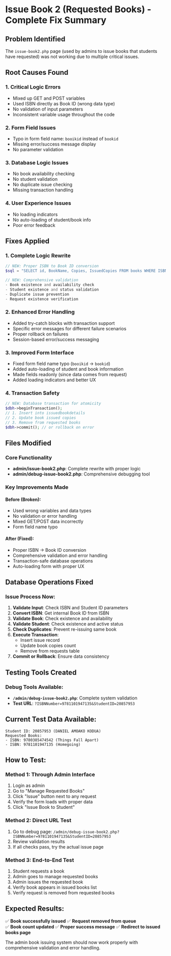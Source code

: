 # Issue Book 2 (Requested Books) - Complete Fix Summary

## Problem Identified
The `issue-book2.php` page (used by admins to issue books that students have requested) was not working due to multiple critical issues.

## Root Causes Found

### 1. **Critical Logic Errors**
- Mixed up GET and POST variables 
- Used ISBN directly as Book ID (wrong data type)
- No validation of input parameters
- Inconsistent variable usage throughout the code

### 2. **Form Field Issues**  
- Typo in form field name: `booikid` instead of `bookid`
- Missing error/success message display
- No parameter validation

### 3. **Database Logic Issues**
- No book availability checking
- No student validation
- No duplicate issue checking
- Missing transaction handling

### 4. **User Experience Issues**
- No loading indicators
- No auto-loading of student/book info
- Poor error feedback

## Fixes Applied

### 1. **Complete Logic Rewrite**
```php
// NEW: Proper ISBN to Book ID conversion
$sql = "SELECT id, BookName, Copies, IssuedCopies FROM books WHERE ISBNNumber=:isbn";

// NEW: Comprehensive validation
- Book existence and availability check
- Student existence and status validation  
- Duplicate issue prevention
- Request existence verification
```

### 2. **Enhanced Error Handling**
- Added try-catch blocks with transaction support
- Specific error messages for different failure scenarios
- Proper rollback on failures
- Session-based error/success messaging

### 3. **Improved Form Interface**
- Fixed form field name typo (`booikid` → `bookid`)
- Added auto-loading of student and book information
- Made fields readonly (since data comes from request)
- Added loading indicators and better UX

### 4. **Transaction Safety**
```php
// NEW: Database transaction for atomicity
$dbh->beginTransaction();
// 1. Insert into issuedbookdetails
// 2. Update book issued copies
// 3. Remove from requested books
$dbh->commit(); // or rollback on error
```

## Files Modified

### Core Functionality
- **admin/issue-book2.php**: Complete rewrite with proper logic
- **admin/debug-issue-book2.php**: Comprehensive debugging tool

### Key Improvements Made

#### Before (Broken):
- Used wrong variables and data types
- No validation or error handling
- Mixed GET/POST data incorrectly
- Form field name typo

#### After (Fixed):
- Proper ISBN → Book ID conversion
- Comprehensive validation and error handling
- Transaction-safe database operations
- Auto-loading form with proper UX

## Database Operations Fixed

### Issue Process Now:
1. **Validate Input**: Check ISBN and Student ID parameters
2. **Convert ISBN**: Get internal Book ID from ISBN
3. **Validate Book**: Check existence and availability
4. **Validate Student**: Check existence and active status
5. **Check Duplicates**: Prevent re-issuing same book
6. **Execute Transaction**:
   - Insert issue record
   - Update book copies count
   - Remove from requests table
7. **Commit or Rollback**: Ensure data consistency

## Testing Tools Created

### Debug Tools Available:
- **`/admin/debug-issue-book2.php`**: Complete system validation
- **Test URL**: `?ISBNNumber=9781101947135&StudentID=20857953`

## Current Test Data Available:
```
Student ID: 20857953 (DANIEL AMOAKO KODUA)
Requested Books:
- ISBN: 9780385474542 (Things Fall Apart)
- ISBN: 9781101947135 (Homegoing)
```

## How to Test:

### Method 1: Through Admin Interface
1. Login as admin
2. Go to "Manage Requested Books"
3. Click "Issue" button next to any request
4. Verify the form loads with proper data
5. Click "Issue Book to Student"

### Method 2: Direct URL Test
1. Go to debug page: `/admin/debug-issue-book2.php?ISBNNumber=9781101947135&StudentID=20857953`
2. Review validation results
3. If all checks pass, try the actual issue page

### Method 3: End-to-End Test
1. Student requests a book
2. Admin goes to manage requested books
3. Admin issues the requested book
4. Verify book appears in issued books list
5. Verify request is removed from requested books

## Expected Results:
✅ **Book successfully issued**
✅ **Request removed from queue**  
✅ **Book count updated**
✅ **Proper success message**
✅ **Redirect to issued books page**

The admin book issuing system should now work properly with comprehensive validation and error handling.

